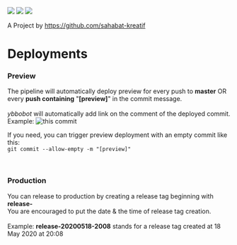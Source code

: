 ![](https://github.com/sunderipranata/ybbo/workflows/deploy%20production/badge.svg)
![](https://github.com/sunderipranata/ybbo/workflows/Mirroring/badge.svg)
![](https://github.com/sunderipranata/ybbo/workflows/Node.js%20CI/badge.svg)

A Project by https://github.com/sahabat-kreatif

# Deployments
### Preview
The pipeline will automatically deploy preview for every push to **master** OR every **push containing** "**[preview]**" in the commit message. <br><br>
*ybbobot* will automatically add link on the comment of the deployed commit. <br>
Example: ![this commit](https://github.com/sunderipranata/ybbo/pull/12/commits/81b4e882d948d44641934cd3b7e4db836ac740c3)

If you need, you can trigger preview deployment with an empty commit like this: <br>
`git commit --allow-empty -m "[preview]"`

<br>

### Production
You can release to production by creating a release tag beginning with **release-** <br>
You are encouraged to put the date & the time of release tag creation. <br><br>
Example: **release-20200518-2008** stands for a release tag created at 18 May 2020 at 20:08
